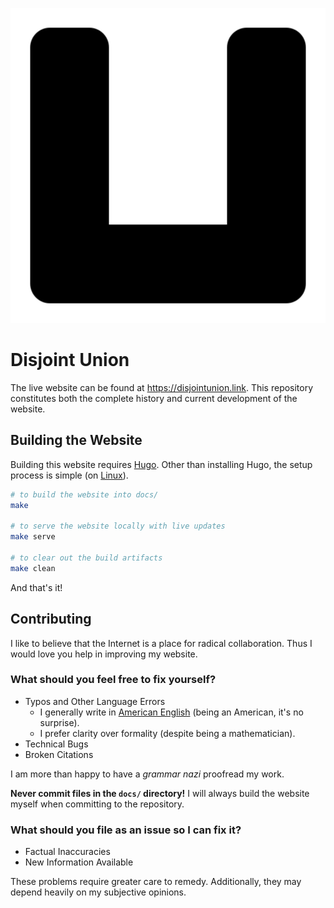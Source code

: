 ![Disjoint Union Logo](static/favicon.svg)

# Disjoint Union

The live website can be found at https://disjointunion.link.
This repository constitutes both the complete history and current development of the website.

## Building the Website

Building this website requires [Hugo](https://gohugo.io/).
Other than installing Hugo, the setup process is simple (on [Linux](https://en.wikipedia.org/wiki/Linux)).

```bash
# to build the website into docs/
make

# to serve the website locally with live updates
make serve

# to clear out the build artifacts
make clean
```

And that's it!

## Contributing

I like to believe that the Internet is a place for radical collaboration.
Thus I would love you help in improving my website.

### What should you feel free to fix yourself?

* Typos and Other Language Errors
  * I generally write in [American English](https://en.wikipedia.org/wiki/American_English) (being an American, it's no surprise).
  * I prefer clarity over formality (despite being a mathematician).
* Technical Bugs
* Broken Citations

I am more than happy to have a *grammar nazi* proofread my work.

**Never commit files in the `docs/` directory!**
I will always build the website myself when committing to the repository.

### What should you file as an issue so I can fix it?

* Factual Inaccuracies
* New Information Available

These problems require greater care to remedy.
Additionally, they may depend heavily on my subjective opinions.
